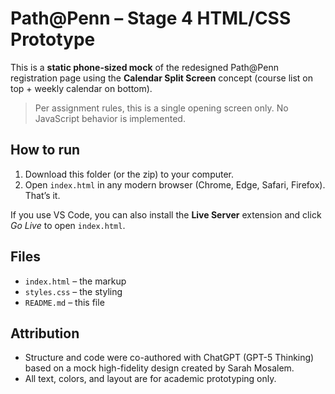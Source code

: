 # Path@Penn – Stage 4 HTML/CSS Prototype

This is a **static phone-sized mock** of the redesigned Path@Penn registration page using the **Calendar Split Screen** concept (course list on top + weekly calendar on bottom).

> Per assignment rules, this is a single opening screen only. No JavaScript behavior is implemented.

## How to run
1. Download this folder (or the zip) to your computer.
2. Open `index.html` in any modern browser (Chrome, Edge, Safari, Firefox). That’s it.

If you use VS Code, you can also install the **Live Server** extension and click *Go Live* to open `index.html`.

## Files
- `index.html` – the markup
- `styles.css` – the styling
- `README.md` – this file

## Attribution
- Structure and code were co-authored with ChatGPT (GPT-5 Thinking) based on a mock high-fidelity design created by Sarah Mosalem.
- All text, colors, and layout are for academic prototyping only.
